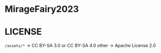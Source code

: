 # MirageFairy2023

# LICENSE

`/assets/*` -> CC BY-SA 3.0 or CC BY-SA 4.0
other -> Apache License 2.0
